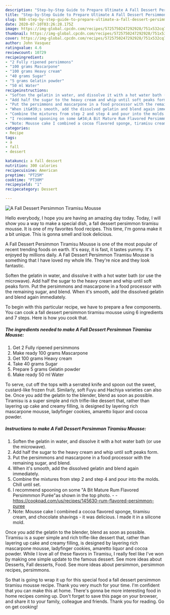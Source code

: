 ```yaml
---
description: "Step-by-Step Guide to Prepare Ultimate A Fall Dessert Persimmon Tiramisu Mousse"
title: "Step-by-Step Guide to Prepare Ultimate A Fall Dessert Persimmon Tiramisu Mousse"
slug: 988-step-by-step-guide-to-prepare-ultimate-a-fall-dessert-persimmon-tiramisu-mousse
date: 2020-07-10T03:26:28.175Z
image: https://img-global.cpcdn.com/recipes/5725750247292928/751x532cq70/a-fall-dessert-persimmon-tiramisu-mousse-recipe-main-photo.jpg
thumbnail: https://img-global.cpcdn.com/recipes/5725750247292928/751x532cq70/a-fall-dessert-persimmon-tiramisu-mousse-recipe-main-photo.jpg
cover: https://img-global.cpcdn.com/recipes/5725750247292928/751x532cq70/a-fall-dessert-persimmon-tiramisu-mousse-recipe-main-photo.jpg
author: John Vasquez
ratingvalue: 4.6
reviewcount: 10729
recipeingredient:
- "2 Fully ripened persimmons"
- "100 grams Mascarpone"
- "100 grams Heavy cream"
- "40 grams Sugar"
- "5 grams Gelatin powder"
- "50 ml Water"
recipeinstructions:
- "Soften the gelatin in water, and dissolve it with a hot water bath (or use the microwave)."
- "Add half the sugar to the heavy cream and whip until soft peaks form."
- "Put the persimmons and mascarpone in a food processor with the remaining sugar, and blend."
- "When it&#39;s smooth, add the dissolved gelatin and blend again immediately."
- "Combine the mixtures from step 2 and step 4 and pour into the molds. Chill until set."
- "I recommend spooning on some &#34;A Bit Mature Rum Flavored Persimmmon Purée&#34;as shown in the top photo.  https://cookpad.com/us/recipes/145630-rum-flavored-persimmon-puree"
- "Note: Mousse cake I combined a cocoa flavored sponge, tiramisu cream, and chocolate shavings - it was delicious. I made it in a silicone mold."
categories:
- Recipe
tags:
- a
- fall
- dessert

katakunci: a fall dessert 
nutrition: 300 calories
recipecuisine: American
preptime: "PT25M"
cooktime: "PT30M"
recipeyield: "1"
recipecategory: Dessert

---
```



![A Fall Dessert Persimmon Tiramisu Mousse](https://img-global.cpcdn.com/recipes/5725750247292928/751x532cq70/a-fall-dessert-persimmon-tiramisu-mousse-recipe-main-photo.jpg)

Hello everybody, I hope you are having an amazing day today. Today, I will show you a way to make a special dish, a fall dessert persimmon tiramisu mousse. It is one of my favorites food recipes. This time, I'm gonna make it a bit unique. This is gonna smell and look delicious.

A Fall Dessert Persimmon Tiramisu Mousse is one of the most popular of recent trending foods on earth. It's easy, it is fast, it tastes yummy. It's enjoyed by millions daily. A Fall Dessert Persimmon Tiramisu Mousse is something that I have loved my whole life. They're nice and they look fantastic.

Soften the gelatin in water, and dissolve it with a hot water bath (or use the microwave). Add half the sugar to the heavy cream and whip until soft peaks form. Put the persimmons and mascarpone in a food processor with the remaining sugar, and blend. When it&#39;s smooth, add the dissolved gelatin and blend again immediately.


To begin with this particular recipe, we have to prepare a few components. You can cook a fall dessert persimmon tiramisu mousse using 6 ingredients and 7 steps. Here is how you cook that.

<!--inarticleads1-->

##### The ingredients needed to make A Fall Dessert Persimmon Tiramisu Mousse:

1. Get 2 Fully ripened persimmons
1. Make ready 100 grams Mascarpone
1. Get 100 grams Heavy cream
1. Take 40 grams Sugar
1. Prepare 5 grams Gelatin powder
1. Make ready 50 ml Water


To serve, cut off the tops with a serrated knife and spoon out the sweet, custard-like frozen fruit. Similarly, soft Fuyu and Hachiya varieties can also be. Once you add the gelatin to the blender, blend as soon as possible. Tiramisu is a super simple and rich trifle-like dessert that, rather than layering up cake and creamy filling, is designed by layering rich mascarpone mousse, ladyfinger cookies, amaretto liquor and cocoa powder. 

<!--inarticleads2-->

##### Instructions to make A Fall Dessert Persimmon Tiramisu Mousse:

1. Soften the gelatin in water, and dissolve it with a hot water bath (or use the microwave).
1. Add half the sugar to the heavy cream and whip until soft peaks form.
1. Put the persimmons and mascarpone in a food processor with the remaining sugar, and blend.
1. When it&#39;s smooth, add the dissolved gelatin and blend again immediately.
1. Combine the mixtures from step 2 and step 4 and pour into the molds. Chill until set.
1. I recommend spooning on some &#34;A Bit Mature Rum Flavored Persimmmon Purée&#34;as shown in the top photo. -  - https://cookpad.com/us/recipes/145630-rum-flavored-persimmon-puree
1. Note: Mousse cake I combined a cocoa flavored sponge, tiramisu cream, and chocolate shavings - it was delicious. I made it in a silicone mold.


Once you add the gelatin to the blender, blend as soon as possible. Tiramisu is a super simple and rich trifle-like dessert that, rather than layering up cake and creamy filling, is designed by layering rich mascarpone mousse, ladyfinger cookies, amaretto liquor and cocoa powder. While I love all of these flavors in Tiramisu, I really feel like I&#39;ve won by making one simple update to the famous dessert. See more ideas about Desserts, Fall desserts, Food. See more ideas about persimmon, persimmon recipes, persimmons. 

So that is going to wrap it up for this special food a fall dessert persimmon tiramisu mousse recipe. Thank you very much for your time. I'm confident that you can make this at home. There's gonna be more interesting food in home recipes coming up. Don't forget to save this page on your browser, and share it to your family, colleague and friends. Thank you for reading. Go on get cooking!
